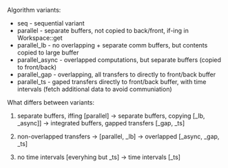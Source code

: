 Algorithm variants:
- seq - sequential variant
- parallel - separate buffers, not copied to back/front, if-ing in Workspace::get
- parallel_lb - no overlapping + separate comm buffers, but contents copied to large buffer
- parallel_async - overlapped computations, but separate buffers (copied to front/back)
- parallel_gap - overlapping, all transfers to directly to front/back buffer
- parallel_ts - gaped transfers directly to front/back buffer, with time intervals (fetch additional data to avoid communiation)

What differs between variants:
1. separate buffers, iffing [parallel] ->
    separate buffers, copying [_lb, _async]] ->
    integrated buffers, gapped transfers [_gap, _ts]

2. non-overlapped transfers -> [parallel, _lb] -> overlapped [_async, _gap, _ts]

3. no time intervals [everyhing but _ts] -> time intervals [_ts]